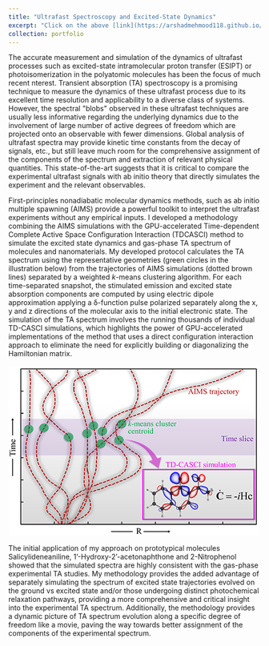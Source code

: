 ```yaml
---
title: "Ultrafast Spectroscopy and Excited-State Dynamics"
excerpt: "Click on the above [link](https://arshadmehmood118.github.io/portfolio/1_ultrafast/) to read about it. <br/><br/><img src='/images/Ultrafast.png'>"
collection: portfolio
---
```


The accurate measurement and simulation of the dynamics of ultrafast processes such as excited-state intramolecular proton transfer (ESIPT) or photoisomerization in the polyatomic molecules has been the focus of much recent nterest. Transient absorption (TA) spectroscopy is a promising technique to measure the dynamics of these ultrafast process due to its excellent time resolution and applicability to a diverse class of systems. However, the spectral "blobs" observed in these ultrafast techniques are usually less informative regarding the underlying dynamics due to the involvement of large number of active degrees of freedom which are projected onto an observable with fewer dimensions. Global analysis of ultrafast spectra may provide kinetic time constants from the decay of signals, etc., but still leave much room for the comprehensive assignment of the components of the spectrum and extraction of relevant physical quantities. This state-of-the-art suggests that it is critical to compare the experimental ultrafast signals with ab initio theory that directly simulates the experiment and the relevant observables.

First-principles nonadiabatic molecular dynamics methods, such as ab initio multiple spawning (AIMS) provide a powerful toolkit to interpret the ultrafast experiments without any empirical inputs. I developed a methodology combining the AIMS simulations with the GPU-accelerated Time-dependent Complete Active Space Configuration Interaction (TDCASCI) method to simulate the excited state dynamics and gas-phase TA spectrum of molecules and nanomaterials. My developed protocol calculates the TA spectrum using the representative geometries (green circles in the illustration below) from the trajectories of AIMS simulations (dotted brown lines) separated by a weighted _k_-means clustering algorithm. For each time-separated snapshot, the stimulated emission and excited state absorption components are computed by using electric dipole approximation applying a δ-function pulse polarized separately along the x, y and z directions of the molecular axis to the initial electronic state. The simulation of the TA spectrum involves the running thousands of individual TD-CASCI simulations, which highlights the power of GPU-accelerated implementations of the method that uses a direct configuration interaction approach to eliminate the need for explicitly building or diagonalizing the Hamiltonian matrix.
<br/><br/><img src='/images/tas_protocol.png'>

The initial application of my approach on prototypical molecules Salicylideneaniline, 1’-Hydroxy-2’-acetonaphthone and 2-Nitrophenol showed that the simulated spectra are highly consistent with the gas-phase experimental TA studies. My methodology provides the added advantage of separately simulating the spectrum of excited state trajectories evolved on the ground vs excited state and/or those undergoing distinct photochemical relaxation pathways, providing a more comprehensive and critical insight into the experimental TA spectrum. Additionally, the methodology provides a dynamic picture of TA spectrum evolution along a specific degree of freedom like a movie, paving the way towards better assignment of the components of the experimental spectrum. 
